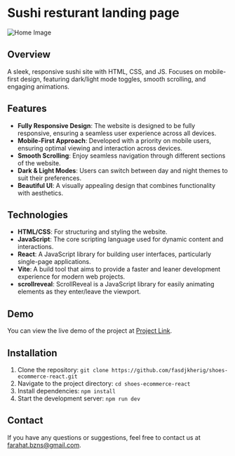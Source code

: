 # Sushi resturant landing page

![Home Image](https://github.com/fasdjkherig/sushi-vite/blob/main/images/cover.png)

## Overview

A sleek, responsive sushi site with HTML, CSS, and JS. Focuses on mobile-first design, featuring dark/light mode toggles, smooth scrolling, and engaging animations.

## Features

- **Fully Responsive Design**: The website is designed to be fully responsive, ensuring a seamless user experience across all devices.
- **Mobile-First Approach**: Developed with a priority on mobile users, ensuring optimal viewing and interaction across devices.
- **Smooth Scrolling**: Enjoy seamless navigation through different sections of the website.
- **Dark & Light Modes**: Users can switch between day and night themes to suit their preferences.
- **Beautiful UI**: A visually appealing design that combines functionality with aesthetics.

## Technologies

- **HTML/CSS**: For structuring and styling the website.
- **JavaScript**: The core scripting language used for dynamic content and interactions.
- **React**: A JavaScript library for building user interfaces, particularly single-page applications.
- **Vite**: A build tool that aims to provide a faster and leaner development experience for modern web projects.
- **scrollreveal**: ScrollReveal is a JavaScript library for easily animating elements as they enter/leave the viewport.

## Demo

You can view the live demo of the project at [Project Link](https://sushi-swart.vercel.app/).

## Installation

1. Clone the repository: `git clone https://github.com/fasdjkherig/shoes-ecommerce-react.git`
2. Navigate to the project directory: `cd shoes-ecommerce-react`
3. Install dependencies: `npm install`
4. Start the development server: `npm run dev`

## Contact

If you have any questions or suggestions, feel free to contact us at [farahat.bzns@gmail.com](mailto:farahat.bzns@gmail.com).
